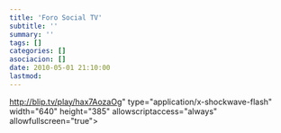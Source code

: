 ```yaml
---
title: 'Foro Social TV'
subtitle: ''
summary: ''
tags: []
categories: []
asociacion: []
date: 2010-05-01 21:10:00
lastmod:
---
```


http://blip.tv/play/hax7AozaOg" type="application/x-shockwave-flash" width="640" height="385" allowscriptaccess="always" allowfullscreen="true"></embed>